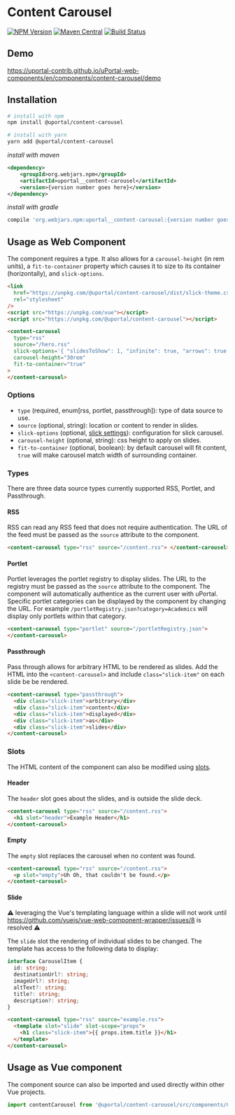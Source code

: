 # Content Carousel

[![NPM Version](https://img.shields.io/npm/v/@uportal/content-carousel.svg)](https://www.npmjs.com/package/@uportal/content-carousel)
[![Maven Central](https://maven-badges.herokuapp.com/maven-central/org.webjars.npm/uportal__content-carousel/badge.svg)](https://maven-badges.herokuapp.com/maven-central/org.webjars.npm/uportal__content-carousel)
[![Build Status](https://github.com/uPortal-contrib/uPortal-web-components/workflows/CI/badge.svg)](https://github.com/uPortal-contrib/uPortal-web-components/actions?workflow=CI)

## Demo

<https://uportal-contrib.github.io/uPortal-web-components/en/components/content-carousel/demo>

## Installation

```bash
# install with npm
npm install @uportal/content-carousel

# install with yarn
yarn add @uportal/content-carousel
```

_install with maven_

```xml
<dependency>
    <groupId>org.webjars.npm</groupId>
    <artifactId>uportal__content-carousel</artifactId>
    <version>{version number goes here}</version>
</dependency>
```

_install with gradle_

```gradle
compile 'org.webjars.npm:uportal__content-carousel:{version number goes here}'
```

## Usage as Web Component

The component requires a type. It also allows for a `carousel-height` (in rem units), a `fit-to-container` property which causes it to size to its container (horizontally), and `slick-options`.

```html
<link
  href="https://unpkg.com/@uportal/content-carousel/dist/slick-theme.css"
  rel="stylesheet"
/>
<script src="https://unpkg.com/vue"></script>
<script src="https://unpkg.com/@uportal/content-carousel"></script>

<content-carousel
  type="rss"
  source="/hero.rss"
  slick-options='{ "slidesToShow": 1, "infinite": true, "arrows": true }'
  carousel-height="30rem"
  fit-to-container="true"
>
</content-carousel>
```

### Options

- `type` (required, enum\[rss, portlet, passthrough\]): type of data source to use.
- `source` (optional, string): location or content to render in slides.
- `slick-options` (optional, [slick settings](https://kenwheeler.github.io/slick/#settings)): configuration for slick carousel.
- `carousel-height` (optional, string): css height to apply on slides.
- `fit-to-container` (optional, boolean): by default carousel will fit content, `true` will make carousel match width of surrounding container.

### Types

There are three data source types currently supported RSS, Portlet, and Passthrough.

#### RSS

RSS can read any RSS feed that does not require authentication.
The URL of the feed must be passed as the `source` attribute to the component.

```html
<content-carousel type="rss" source="/content.rss"> </content-carousel>
```

#### Portlet

Portlet leverages the portlet registry to display slides.
The URL to the registry must be passed as the `source` attribute to the component.
The component will automatically authentice as the current user with uPortal.
Specific portlet categories can be displayed by the component by changing the URL.
For example `/portletRegistry.json?category=Academics` will display only portlets within that category.

```html
<content-carousel type="portlet" source="/portletRegistry.json">
</content-carousel>
```

#### Passthrough

Pass through allows for arbitrary HTML to be rendered as slides.
Add the HTML into the `<content-carousel>` and include `class="slick-item"` on
each slide be be rendered.

```html
<content-carousel type="passthrough">
  <div class="slick-item">arbitrary</div>
  <div class="slick-item">content</div>
  <div class="slick-item">displayed</div>
  <div class="slick-item">as</div>
  <div class="slick-item">slides</div>
</content-carousel>
```

### Slots

The HTML content of the component can also be modified using [slots](https://vuejs.org/v2/guide/components-slots.html).

#### Header

The `header` slot goes about the slides, and is outside the slide deck.

```html
<content-carousel type="rss" source="/content.rss">
  <h1 slot="header">Example Header</h1>
</content-carousel>
```

#### Empty

The `empty` slot replaces the carousel when no content was found.

```html
<content-carousel type="rss" source="/content.rss">
  <p slot="empty">Uh Oh, that couldn't be found.</p>
</content-carousel>
```

#### Slide

:warning: leveraging the Vue's templating language within a slide will not work until <https://github.com/vuejs/vue-web-component-wrapper/issues/8> is resolved :warning:

The `slide` slot the rendering of individual slides to be changed.
The template has access to the following data to display:

```ts
interface CarouselItem {
  id: string;
  destinationUrl?: string;
  imageUrl?: string;
  altText?: string;
  title?: string;
  description?: string;
}
```

```html
<content-carousel type="rss" source="example.rss">
  <template slot="slide" slot-scope="props">
    <h1 class="slick-item">{{ props.item.title }}</h1>
  </template>
</content-carousel>
```

## Usage as Vue component

The component source can also be imported and used directly within other Vue projects.

```js
import contentCarousel from '@uportal/content-carousel/src/components/ContentCarousel.vue';
```
